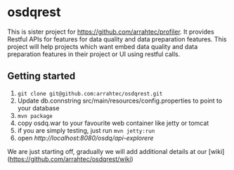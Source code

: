 # osdqrest

  This is sister project for https://github.com/arrahtec/profiler. It provides Restful APIs for features for data quality and data preparation features. This project will help projects which want embed data quality and data preparation features in their project or UI using restful calls.


## Getting started
  1. `git clone git@github.com:arrahtec/osdqrest.git`
  2. Update db.connstring src/main/resources/config.properties to point to your database
  3. `mvn package`
  4. copy osdq.war to your favourite web container like jetty or tomcat
  5. if you are simply testing, just run `mvn jetty:run` 
  6. open *http://localhost:8080/osdq/api-explorere*


We are just starting off, gradually we will add additional details at our [wiki] (https://github.com/arrahtec/osdqrest/wiki)
